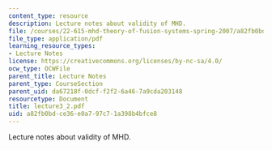 ```yaml
---
content_type: resource
description: Lecture notes about validity of MHD.
file: /courses/22-615-mhd-theory-of-fusion-systems-spring-2007/a82fb0bdce36e0a797c71a398b4bfce8_lecture3_2.pdf
file_type: application/pdf
learning_resource_types:
- Lecture Notes
license: https://creativecommons.org/licenses/by-nc-sa/4.0/
ocw_type: OCWFile
parent_title: Lecture Notes
parent_type: CourseSection
parent_uid: da67218f-0dcf-f2f2-6a46-7a9cda203148
resourcetype: Document
title: lecture3_2.pdf
uid: a82fb0bd-ce36-e0a7-97c7-1a398b4bfce8
---
```

Lecture notes about validity of MHD.